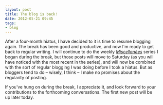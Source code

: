 ```yaml
---
layout: post
title: The blog is back!
date: 2012-05-21 09:45
tags:
- blog
---
```

After a four-month hiatus, I have decided to it is time to resume blogging again. The break has been good and productive, and now I'm ready to get back to regular writing. I will continue to do the weekly <a href="http://jakebelder.com/tag/miscellan%C3%A9es"><em>Miscellan&eacute;es</em></a> series I began during the break, but those posts will move to Saturday (as you will have noticed with the most recent in the series), and will now be combined with the sort of regular blogging I was doing before I took a hiatus. But as bloggers tend to do &ndash; wisely, I think &ndash; I make no promises about the regularity of posting.

If you've hung on during the break, I appreciate it, and look forward to your contributions to the forthcoming conversations. The first new post will be up later today.
